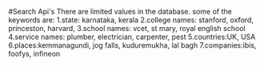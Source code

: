 #Search Api's
There are limited values in the database. some of the keywords are:
1.state: karnataka, kerala
2.college names: stanford, oxford, princeston, harvard,
3.school names: vcet, st mary, royal english school
4.service names: plumber, electrician, carpenter, pest
5.countries:UK, USA
6.places:kemmanagundi, jog falls, kuduremukha, lal bagh
7.companies:ibis, foofys, infineon